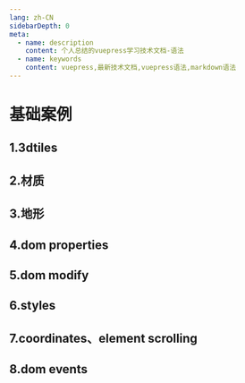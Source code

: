 ```yaml
---
lang: zh-CN
sidebarDepth: 0
meta:
  - name: description
    content: 个人总结的vuepress学习技术文档-语法
  - name: keywords
    content: vuepress,最新技术文档,vuepress语法,markdown语法
---
```


# 基础案例

## 1.3dtiles

## 2.材质

## 3.地形

## 4.dom properties

## 5.dom modify

## 6.styles

## 7.coordinates、element scrolling

## 8.dom events

